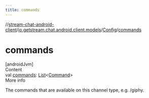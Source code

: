 ```yaml
---
title: commands
---
```

//[stream-chat-android-client](../../../index.md)/[io.getstream.chat.android.client.models](../index.md)/[Config](index.md)/[commands](commands.md)



# commands  
[androidJvm]  
Content  
val [commands](commands.md): [List](https://kotlinlang.org/api/latest/jvm/stdlib/kotlin.collections/-list/index.html)&lt;[Command](../Command/index.md)&gt;  
More info  


The commands that are available on this channel type, e.g. /giphy.

  



